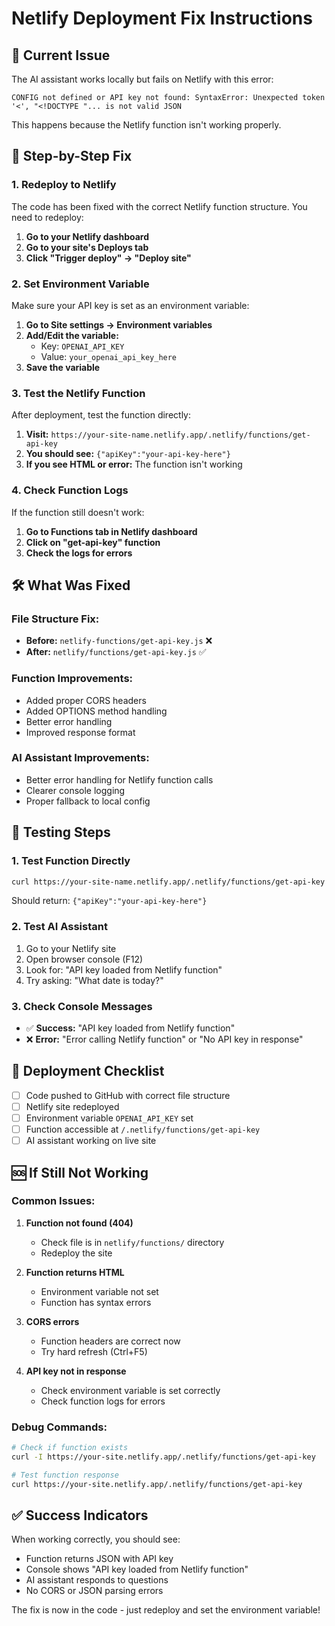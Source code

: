 # Netlify Deployment Fix Instructions

## 🚨 **Current Issue**
The AI assistant works locally but fails on Netlify with this error:
```
CONFIG not defined or API key not found: SyntaxError: Unexpected token '<', "<!DOCTYPE "... is not valid JSON
```

This happens because the Netlify function isn't working properly.

## 🔧 **Step-by-Step Fix**

### 1. **Redeploy to Netlify**
The code has been fixed with the correct Netlify function structure. You need to redeploy:

1. **Go to your Netlify dashboard**
2. **Go to your site's Deploys tab**
3. **Click "Trigger deploy" → "Deploy site"**

### 2. **Set Environment Variable**
Make sure your API key is set as an environment variable:

1. **Go to Site settings → Environment variables**
2. **Add/Edit the variable:**
   - Key: `OPENAI_API_KEY`
   - Value: `your_openai_api_key_here`
3. **Save the variable**

### 3. **Test the Netlify Function**
After deployment, test the function directly:

1. **Visit:** `https://your-site-name.netlify.app/.netlify/functions/get-api-key`
2. **You should see:** `{"apiKey":"your-api-key-here"}`
3. **If you see HTML or error:** The function isn't working

### 4. **Check Function Logs**
If the function still doesn't work:

1. **Go to Functions tab in Netlify dashboard**
2. **Click on "get-api-key" function**
3. **Check the logs for errors**

## 🛠️ **What Was Fixed**

### **File Structure Fix:**
- **Before:** `netlify-functions/get-api-key.js` ❌
- **After:** `netlify/functions/get-api-key.js` ✅

### **Function Improvements:**
- Added proper CORS headers
- Added OPTIONS method handling
- Better error handling
- Improved response format

### **AI Assistant Improvements:**
- Better error handling for Netlify function calls
- Clearer console logging
- Proper fallback to local config

## 🧪 **Testing Steps**

### **1. Test Function Directly**
```bash
curl https://your-site-name.netlify.app/.netlify/functions/get-api-key
```
Should return: `{"apiKey":"your-api-key-here"}`

### **2. Test AI Assistant**
1. Go to your Netlify site
2. Open browser console (F12)
3. Look for: "API key loaded from Netlify function"
4. Try asking: "What date is today?"

### **3. Check Console Messages**
- ✅ **Success:** "API key loaded from Netlify function"
- ❌ **Error:** "Error calling Netlify function" or "No API key in response"

## 🚀 **Deployment Checklist**

- [ ] Code pushed to GitHub with correct file structure
- [ ] Netlify site redeployed
- [ ] Environment variable `OPENAI_API_KEY` set
- [ ] Function accessible at `/.netlify/functions/get-api-key`
- [ ] AI assistant working on live site

## 🆘 **If Still Not Working**

### **Common Issues:**

1. **Function not found (404)**
   - Check file is in `netlify/functions/` directory
   - Redeploy the site

2. **Function returns HTML**
   - Environment variable not set
   - Function has syntax errors

3. **CORS errors**
   - Function headers are correct now
   - Try hard refresh (Ctrl+F5)

4. **API key not in response**
   - Check environment variable is set correctly
   - Check function logs for errors

### **Debug Commands:**
```bash
# Check if function exists
curl -I https://your-site.netlify.app/.netlify/functions/get-api-key

# Test function response
curl https://your-site.netlify.app/.netlify/functions/get-api-key
```

## ✅ **Success Indicators**

When working correctly, you should see:
- Function returns JSON with API key
- Console shows "API key loaded from Netlify function"
- AI assistant responds to questions
- No CORS or JSON parsing errors

The fix is now in the code - just redeploy and set the environment variable!
